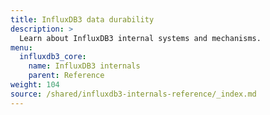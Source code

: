 ```yaml
---
title: InfluxDB3 data durability
description: >
  Learn about InfluxDB3 internal systems and mechanisms.
menu:
  influxdb3_core:
    name: InfluxDB3 internals
    parent: Reference
weight: 104
source: /shared/influxdb3-internals-reference/_index.md
---
```


<!--
The content for this page is at
// SOURCE /content/shared/influxdb3-internals-reference/_index.md
->